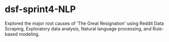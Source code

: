 # dsf-sprint4-NLP
Explored the major root causes of 'The Great Resignation' using Reddit Data Scraping, Exploratory data analysis, Natural language processing, and Rule-based modeling.
